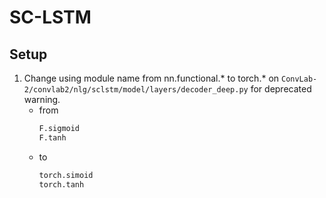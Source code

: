 # SC-LSTM
## Setup
1. Change using module name from nn.functional.* to torch.* on `ConvLab-2/convlab2/nlg/sclstm/model/layers/decoder_deep.py` for deprecated warning.
    - from
        ```python
        F.sigmoid
        F.tanh
        ```
    - to
        ```python
        torch.simoid
        torch.tanh
        ```